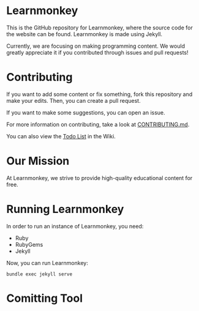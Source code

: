 # Learnmonkey
This is the GitHub repository for Learnmonkey, where the source code for the website can be found. Learnmonkey is made using Jekyll.

Currently, we are focusing on making programming content. We would greatly appreciate it if you contributed through issues and pull requests!

# Contributing

If you want to add some content or fix something, fork this repository and make your edits. Then, you can create a pull request.

If you want to make some suggestions, you can open an issue.

For more information on contributing, take a look at [CONTRIBUTING.md](CONTRIBUTING.md).

You can also view the [Todo List](https://github.com/learnmonkey/learnmonkey.github.io/wiki/Todo-List) in the Wiki.

# Our Mission

At Learnmonkey, we strive to provide high-quality educational content for free.

# Running Learnmonkey

In order to run an instance of Learnmonkey, you need:
- Ruby
- RubyGems
- Jekyll

Now, you can run Learnmonkey: 
```batch
bundle exec jekyll serve
```

# Comitting Tool